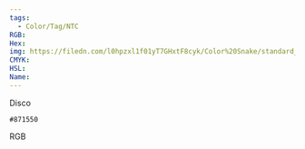 ```yaml
---
tags:
  - Color/Tag/NTC
RGB:
Hex:
img: https://filedn.com/l0hpzxl1f01yT7GHxtF8cyk/Color%20Snake/standard_csv_to_svg/871550.svg
CMYK:
HSL:
Name:
---
```

Disco
```palette
#871550
```
RGB
